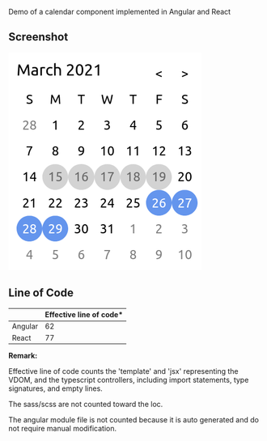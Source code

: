 Demo of a calendar component implemented in Angular and React

## Screenshot
![screenshot](./screenshot.png)

## Line of Code

| | Effective line of code* |
|---|---
| Angular | 62 |
| React | 77 |

**Remark:**

Effective line of code counts the 'template' and 'jsx' representing the VDOM, and the typescript controllers, including import statements, type signatures, and empty lines.

The sass/scss are not counted toward the loc.

The angular module file is not counted because it is auto generated and do not require manual modification.